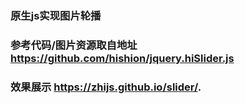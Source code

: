 ### 原生js实现图片轮播  
### 参考代码/图片资源取自地址 https://github.com/hishion/jquery.hiSlider.js  
### 效果展示  https://zhijs.github.io/slider/.
